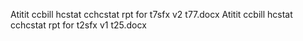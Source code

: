Atitit ccbill hcstat cchcstat  rpt for  t7sfx  v2 t77.docx
 Atitit ccbill hcstat cchcstat  rpt for  t2sfx  v1 t25.docx


